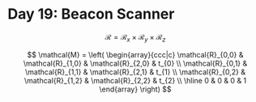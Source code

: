 # Day 19: Beacon Scanner

$$
\mathcal{R} = \mathcal{R}_x\times\mathcal{R}_y\times\mathcal{R}_z
$$

$$
\mathcal{M} = \left(
\begin{array}{ccc|c}
\mathcal{R}_{0,0} &
\mathcal{R}_{1,0} &
\mathcal{R}_{2,0} &
t_{0} \\
\mathcal{R}_{0,1} &
\mathcal{R}_{1,1} &
\mathcal{R}_{2,1} &
t_{1} \\
\mathcal{R}_{0,2} &
\mathcal{R}_{1,2} &
\mathcal{R}_{2,2} &
t_{2} \\
\hline
0 & 0 & 0 & 1
\end{array}
\right)
$$
